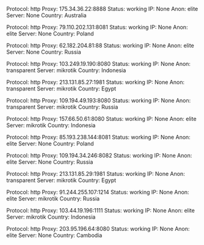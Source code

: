 Protocol: http
Proxy: 175.34.36.22:8888
Status: working
IP: None
Anon: elite
Server: None
Country: Australia

Protocol: http
Proxy: 79.110.202.131:8081
Status: working
IP: None
Anon: elite
Server: None
Country: Poland

Protocol: http
Proxy: 62.182.204.81:88
Status: working
IP: None
Anon: elite
Server: None
Country: Russia

Protocol: http
Proxy: 103.249.19.190:8080
Status: working
IP: None
Anon: transparent
Server: mikrotik
Country: Indonesia

Protocol: http
Proxy: 213.131.85.27:1981
Status: working
IP: None
Anon: transparent
Server: mikrotik
Country: Egypt

Protocol: http
Proxy: 109.194.49.193:8080
Status: working
IP: None
Anon: transparent
Server: mikrotik
Country: Russia

Protocol: http
Proxy: 157.66.50.61:8080
Status: working
IP: None
Anon: elite
Server: mikrotik
Country: Indonesia

Protocol: http
Proxy: 85.193.238.144:8081
Status: working
IP: None
Anon: elite
Server: None
Country: Poland

Protocol: http
Proxy: 109.194.34.246:8082
Status: working
IP: None
Anon: elite
Server: None
Country: Russia

Protocol: http
Proxy: 213.131.85.29:1981
Status: working
IP: None
Anon: transparent
Server: mikrotik
Country: Egypt

Protocol: http
Proxy: 91.244.255.107:1214
Status: working
IP: None
Anon: elite
Server: mikrotik
Country: Russia

Protocol: http
Proxy: 103.44.19.196:1111
Status: working
IP: None
Anon: elite
Server: mikrotik
Country: Indonesia

Protocol: http
Proxy: 203.95.196.64:8080
Status: working
IP: None
Anon: elite
Server: None
Country: Cambodia


